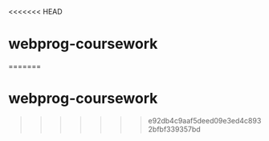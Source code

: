<<<<<<< HEAD
# webprog-coursework
=======
# webprog-coursework
>>>>>>> e92db4c9aaf5deed09e3ed4c8932bfbf339357bd
